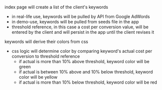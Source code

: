 index page will create a list of the client's keywords
- in real-life use, keywords will be pulled by API from Google AdWords
- in demo-use, keywords will be pulled from seeds file in the app
- threshold reference, in this case a cost per conversion value, will be entered by the client and will persist in the app until the client revises it

keywords will derive their colors from css
- css logic will determine color by comparing keyword's actual cost per conversion to threshold reference
  - if actual is more than 10% above threshold, keyword color will be green
  - if actual is between 10% above and 10% below threshold, keyword color will be yellow
  - if actual is more than 10% below threshold, keyword color will be red
